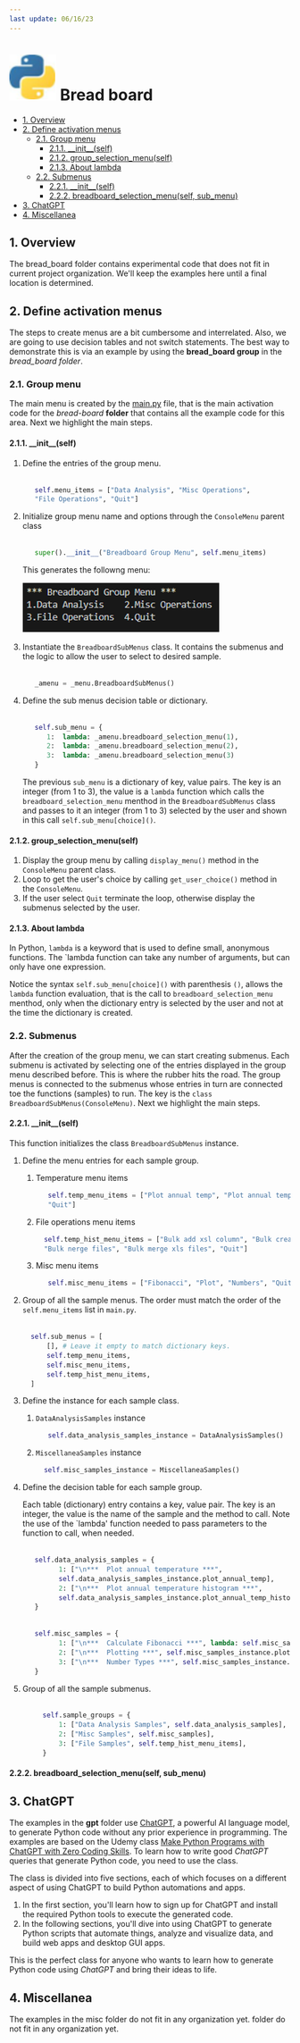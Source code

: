 ```yaml
---
last update: 06/16/23
---
```


# ![python-icon](../../media/icons/python-icon.svg) Bread board

- [1. Overview](#1-overview)
- [2. Define activation menus](#2-define-activation-menus)
  - [2.1. Group menu](#21-group-menu)
    - [2.1.1. \_\_init\_\_(self)](#211-__init__self)
    - [2.1.2. group\_selection\_menu(self)](#212-group_selection_menuself)
    - [2.1.3. About lambda](#213-about-lambda)
  - [2.2. Submenus](#22-submenus)
    - [2.2.1. \_\_init\_\_(self)](#221-__init__self)
    - [2.2.2. breadboard\_selection\_menu(self, sub\_menu)](#222-breadboard_selection_menuself-sub_menu)
- [3. ChatGPT](#3-chatgpt)
- [4. Miscellanea](#4-miscellanea)


## 1. Overview

The bread_board folder contains experimental code that does not fit in current
project organization. We'll keep the examples here until a final location is
determined.

## 2. Define activation menus

The steps to create menus are a bit cumbersome and interrelated. Also, we are
going to use decision tables and not switch statements. The best way to
demonstrate this is via an example by using the **bread_board
group** in the *bread_board folder*.  

### 2.1. Group menu 

The main menu is created by the [main.py](main.py) file, that is the main
activation code for the *bread-board* **folder** that contains all the
example code for this area. Next we highlight the main steps. 

#### 2.1.1. \_\_init\_\_(self) 

1. Define the entries of the group menu.

      ``` python
      
         self.menu_items = ["Data Analysis", "Misc Operations", 
         "File Operations", "Quit"]
      
      ```

1. Initialize group menu name and options through the `ConsoleMenu` parent class

      ``` python

         super().__init__("Breadboard Group Menu", self.menu_items)
      
      ```

      This generates the followng menu:

      ![bread board group menu](../../media/samples/bread_board_group_menu.png)

1. Instantiate the `BreadboardSubMenus` class.  It contains the submenus and the
logic to allow the user to select to desired sample.  

      ``` python
      
         _amenu = _menu.BreadboardSubMenus()
      
      ```

1. Define the sub menus decision table or dictionary.

      ``` python
      
         self.sub_menu = {
            1:  lambda: _amenu.breadboard_selection_menu(1),
            2:  lambda: _amenu.breadboard_selection_menu(2),
            3:  lambda: _amenu.breadboard_selection_menu(3)
         }
      
      ```

   The previous `sub_menu` is a dictionary of key, value pairs.  The key is an
   integer (from 1 to 3), the value is a `lambda` function which calls the
   `breadboard_selection_menu` menthod in the `BreadboardSubMenus` class and
   passes to it an integer (from 1 to 3) selected by the user and shown in this
   call `self.sub_menu[choice]()`. 

#### 2.1.2. group_selection_menu(self)

1. Display the group menu by calling `display_menu()` method in the
   `ConsoleMenu` parent class. 
1. Loop to get the user's choice by calling `get_user_choice()` method in the
   `ConsoleMenu`.
1. If the user select `Quit` terminate the loop, otherwise display the submenus
   selected by the user.
  
#### 2.1.3. About lambda

In Python, `lambda` is a keyword that is used to define small, anonymous
functions. The `lambda function can take any number of arguments, but can only
have one expression.  

Notice the syntax `self.sub_menu[choice]()` with parenthesis `()`, allows the
`lambda` function evaluation, that is the call to `breadboard_selection_menu`
menthod, only when the dictionary entry is selected by the user and not at the
time the dictionary is created.


### 2.2. Submenus 

After the creation of the group menu, we can start creating submenus.  Each
submenu is activated by selecting one of the entries displayed in the group menu
described before. This is where the rubber hits the road. The group menus is
connected to the submenus whose entries in turn are connected toe the functions
(samples) to run. The key is the `class BreadboardSubMenus(ConsoleMenu)`.
Next we highlight the main steps. 

#### 2.2.1. \_\_init\_\_(self) 

This function initializes the class `BreadboardSubMenus` instance.

1. Define the menu entries for each sample group. 

   1. Temperature menu items

      ``` python
         self.temp_menu_items = ["Plot annual temp", "Plot annual temp histogram", 
         "Quit"]
      ```  

   1. File operations menu items

      ``` python
        self.temp_hist_menu_items = ["Bulk add xsl column", "Bulk create files", 
        "Bulk nerge files", "Bulk merge xls files", "Quit"]
      ```

   1. Misc menu items

      ``` python
         self.misc_menu_items = ["Fibonacci", "Plot", "Numbers", "Quit"]
      ```

1. Group of all the sample menus. 
   The order must match the order of the `self.menu_items` list in `main.py`. 

      ``` python

        self.sub_menus = [
            [], # Leave it empty to match dictionary keys.
            self.temp_menu_items,
            self.misc_menu_items,
            self.temp_hist_menu_items,
        ]
      ```

1. Define the instance for each sample class. 

   1. `DataAnalysisSamples` instance

      ``` python
         self.data_analysis_samples_instance = DataAnalysisSamples()
      ```  

   1. `MiscellaneaSamples` instance

      ```python
        self.misc_samples_instance = MiscellaneaSamples()
      ```  

1. Define the decision table for each sample group.  

      Each table (dictionary) entry contains a key, value pair.  The key is an
      integer, the value is the name of the sample and the method to call.  Note
      the use of the `lambda' function needed to pass parameters to the function to
      call, when needed. 

      ``` python

         self.data_analysis_samples = {
               1: ["\n***  Plot annual temperature ***", 
               self.data_analysis_samples_instance.plot_annual_temp],
               2: ["\n***  Plot annual temperature histogram ***", 
               self.data_analysis_samples_instance.plot_annual_temp_histogram],
         }
      ```

      ``` python

         self.misc_samples = {
               1: ["\n***  Calculate Fibonacci ***", lambda: self.misc_samples_instance.fiboTriangle(5)],
               2: ["\n***  Plotting ***", self.misc_samples_instance.plotting],
               3: ["\n***  Number Types ***", self.misc_samples_instance.getNumberTypes],
         }

      ```

1. Group of all the sample submenus. 

   ``` python

        self.sample_groups = {
            1: ["Data Analysis Samples", self.data_analysis_samples],
            2: ["Misc Samples", self.misc_samples],
            3: ["File Samples", self.temp_hist_menu_items],
        }

   ```

#### 2.2.2. breadboard_selection_menu(self, sub_menu)

## 3. ChatGPT

The examples in the **gpt** folder use
[ChatGPT](https://openai.com/blog/chatgpt), a powerful AI language model, to
generate Python code without any prior experience in programming. The examples
are based on the Udemy class [Make Python Programs with ChatGPT with Zero Coding
Skills](https://www.udemy.com/course/turn-ideas-into-python-programs-with-chatgpt/).
To learn how to write good *ChatGPT* queries that generate Python code, you need
to use the class.  

The class  is divided into five sections, each of which focuses on a different
aspect of using ChatGPT to build Python automations and apps.

1. In the first section, you'll learn how to sign up for ChatGPT and install the
   required Python tools to execute the generated code.
1. In the following sections, you'll dive into using ChatGPT to generate Python
   scripts that automate things, analyze and visualize data, and build web apps
   and desktop GUI apps.

This is the perfect class for anyone who wants to learn how to generate Python
code using *ChatGPT* and bring their ideas to life.

## 4. Miscellanea

The examples in the misc folder do not fit in any organization yet.
folder do not fit in any organization yet.



